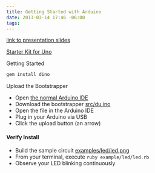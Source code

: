```yaml
---
title: Getting Started with Arduino
date: 2013-03-14 17:46 -06:00
tags:
---
```


[link to presentation slides](https://docs.google.com/presentation/d/1Pga0nURs_gWLGFuuyeRFqi2UeD7qJKYQh8w5tp7MAyY/edit?usp=sharing)

[Starter Kit for Uno](http://www.amazon.com/gp/product/B0051QHPJM/ref=as_li_ss_tl?ie=UTF8&camp=1789&creative=390957&creativeASIN=B0051QHPJM&linkCode=as2&tag=faccatitefin-20)


Getting Started

```ruby
gem install dino
```

Upload the Bootstrapper

* Open [the normal Arduino IDE](http://arduino.cc/en/Main/Software)
* Download the bootstrapper [src/du.ino](https://raw.github.com/austinbv/dino/master/src/du.ino)
* Open the file in the Arduino IDE
* Plug in your Arduino via USB
* Click the upload button (an arrow)

#### Verify Install

* Build the sample circuit [examples/led/led.png](https://raw.github.com/austinbv/dino/master/examples/led/led.png)
* From your terminal, execute `ruby example/led/led.rb`
* Observe your LED blinking continuously
